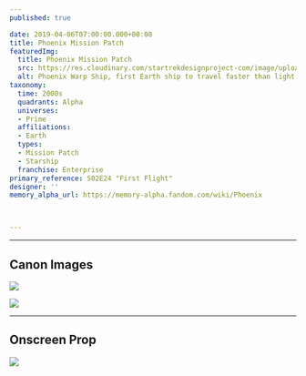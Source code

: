 ```yaml
---
published: true

date: 2019-04-06T07:00:00.000+00:00
title: Phoenix Mission Patch
featuredImg:
  title: Phoenix Mission Patch
  src: https://res.cloudinary.com/startrekdesignproject-com/image/upload/v1554874842/Phoenix.png
  alt: Phoenix Warp Ship, first Earth ship to travel faster than light
taxonomy:
  time: 2000s
  quadrants: Alpha
  universes:
  - Prime
  affiliations:
  - Earth
  types:
  - Mission Patch
  - Starship
  franchise: Enterprise
primary_reference: S02E24 "First Flight"
designer: ''
memory_alpha_url: https://memory-alpha.fandom.com/wiki/Phoenix



---
```

___
## Canon Images

![](https://res.cloudinary.com/startrekdesignproject-com/image/upload/v1554600414/PhoenixWarpShip1.jpg)

![](https://res.cloudinary.com/startrekdesignproject-com/image/upload/v1552525830/602ClubMissionPatches.jpg)

___
## Onscreen Prop

![](https://res.cloudinary.com/startrekdesignproject-com/image/upload/v1554600367/PhoenixProp.jpg)